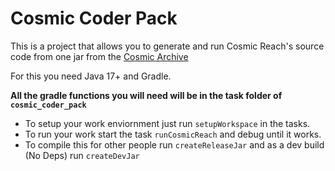 # Cosmic Coder Pack

This is a project that allows you to generate and run Cosmic Reach's source code from one jar from the [Cosmic Archive](https://github.com/CRModders/CosmicArchive)

For this you need Java 17+ and Gradle.

**All the gradle functions you will need will be in the task folder of `cosmic_coder_pack`**


- To setup your work enviornment just run `setupWorkspace` in the tasks.
- To run your work start the task `runCosmicReach` and debug until it works.
- To compile this for other people run `createReleaseJar` and as a dev build (No Deps) run `createDevJar`